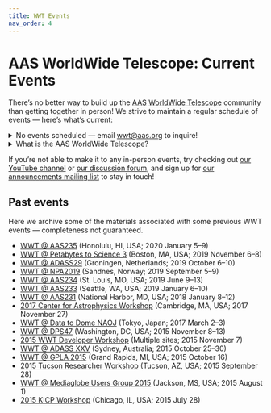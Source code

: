 ```yaml
---
title: WWT Events
nav_order: 4
---
```


<!-- N.B.: our physical swag items direct people to the URL of this page, so
 it should be awesome and useful for people who have no idea what WWT is! -->

# AAS WorldWide Telescope: Current Events

There’s no better way to build up the [AAS](https://aas.org/)
[WorldWide Telescope](/) community than getting together in person! We strive
to maintain a regular schedule of events — here’s what’s current:

<details markdown="1">
  <summary>No events scheduled — email <a href="mailto:wwt@aas.org">wwt@aas.org</a>
    to inquire!</summary>
</details>

<details class="videobox" markdown="1">
  <summary>What is the AAS WorldWide Telescope?</summary>

  WWT is a free and open-source tool for showcasing astronomical data and
  knowledge, brought to you by the
  [American Astronomical Society](https://aas.org/) (AAS). Use WWT online at
  [worldwidetelescope.org](http://worldwidetelescope.org).

  <div class="responsive-16x9-container">
    <iframe src="https://www.youtube-nocookie.com/embed/CD_W6wJp26E"
            frameborder="0"
            allow="accelerometer; autoplay; encrypted-media; gyroscope; picture-in-picture"
            allowfullscreen>
    </iframe>
  </div>
</details>

If you’re not able to make it to any in-person events, try checking out
[our YouTube channel] or [our discussion forum], and sign up for
[our announcements mailing list] to stay in touch!

[our YouTube channel]: https://www.youtube.com/c/AASWorldWideTelescope
[our discussion forum]: https://wwt-forum.org/
[our announcements mailing list]: https://bit.ly/wwt-signup


## Past events

Here we archive some of the materials associated with some previous WWT
events — completeness not guaranteed.

- [WWT @ AAS235] (Honolulu, HI, USA; 2020 January 5–9)
- [WWT @ Petabytes to Science 3] (Boston, MA, USA; 2019 November 6–8)
- [WWT @ ADASS29] (Groningen, Netherlands; 2019 October 6–10)
- [WWT @ NPA2019] (Sandnes, Norway; 2019 September 5–9)
- [WWT @ AAS234] (St. Louis, MO, USA; 2019 June 9–13)
- [WWT @ AAS233] (Seattle, WA, USA; 2019 January 6–10)
- [WWT @ AAS231] (National Harbor, MD, USA; 2018 January 8–12)
- [2017 Center for Astrophysics Workshop] (Cambridge, MA, USA; 2017 November 27)
- [WWT @ Data to Dome NAOJ] (Tokyo, Japan; 2017 March 2–3)
- [WWT @ DPS47] (Washington, DC, USA; 2015 November 8–13)
- [2015 WWT Developer Workshop] (Multiple sites; 2015 November 7)
- [WWT @ ADASS XXV] (Sydney, Australia; 2015 October 25–30)
- [WWT @ GPLA 2015] (Grand Rapids, MI, USA; 2015 October 16)
- [2015 Tucson Researcher Workshop] (Tucson, AZ, USA; 2015 September 28)
- [WWT @ Mediaglobe Users Group 2015] (Jackson, MS, USA; 2015 August 1)
- [2015 KICP Workshop] (Chicago, IL, USA; 2015 July 28)

[WWT @ AAS235]: https://wwt-forum.org/t/researcher-workshop-wwt-aas235-honolulu-usa-2020-january-5/71
[WWT @ Petabytes to Science 3]: https://wwt-forum.org/t/researcher-workshop-wwt-petabytes-to-science-3-boston-usa-2019-nov-8/86
[WWT @ ADASS29]: https://wwt-forum.org/t/researcher-workshop-wwt-adass29-groningen-netherlands-2019-october-6/70/2
[WWT @ NPA2019]: ./past/201909-npa2019.md
[WWT @ AAS234]: ./past/201906-aas234.md
[WWT @ AAS233]: ./past/201901-aas233.md
[WWT @ AAS231]: ./past/201801-aas231.md
[2017 Center for Astrophysics Workshop]: ./past/201711-cfa.md
[WWT @ Data to Dome NAOJ]: ./past/201703-data-to-dome.md
[WWT @ DPS47]: ./past/201511-dps47.md
[2015 WWT Developer Workshop]: ./past/201511-developer-workshop.md
[WWT @ ADASS XXV]: ./past/201510-adass25.md
[WWT @ GPLA 2015]: ./past/201510-gpla.md
[2015 Tucson Researcher Workshop]: ./past/201509-tucson.md
[WWT @ Mediaglobe Users Group 2015]: ./past/201508-mediaglobe.md
[2015 KICP Workshop]: ./past/201507-kicp.md
